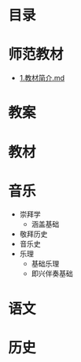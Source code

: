# 目录

> 

# 师范教材
   - [1.教材简介.md](1.师范教材/1.教材简介.md)

# 教案
# 教材
# 音乐
- 崇拜学
    - 涵盖基础
- 敬拜历史
- 音乐史
- 乐理
    - 基础乐理
	- 即兴伴奏基础
# 语文
# 历史